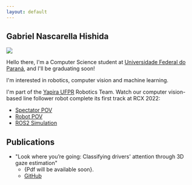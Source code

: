 ```yaml
---
layout: default
---
```


## Gabriel Nascarella Hishida

<img class="profile-picture" src="https://avatars.githubusercontent.com/u/55661167?v=4">

Hello there, I'm a Computer Science student at [Universidade Federal do Paraná](http://bcc.ufpr.br/), and I'll be graduating soon! 

I'm interested in robotics, computer vision and machine learning.

I'm part of the [Yapira UFPR](https://www.facebook.com/ufpr.yapira) Robotics Team. Watch our computer vision-based line follower robot complete its first track at RCX 2022: 
* [Spectator POV](https://drive.google.com/file/d/13jQLvRatMAxQXDhhhWztNFT34ptf3a_2/view?usp=sharing)
* [Robot POV](https://drive.google.com/file/d/1qnftp4b8_yvBsK6LlyaOee2ITNIrxgbI/view?usp=sharing)
* [ROS2 Simulation](https://www.youtube.com/watch?v=E3LZQBVdJgE)


## Publications

* "Look where you’re going: Classifying drivers' attention through 3D gaze estimation" 
    * {Pdf will be available soon}.
    * [GitHub](https://github.com/VRI-UFPR/LWYG-drivers-attention)